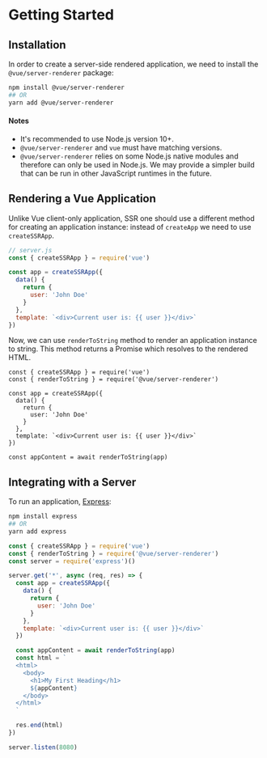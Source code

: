 # Getting Started

## Installation

In order to create a server-side rendered application, we need to install the `@vue/server-renderer` package:

```bash
npm install @vue/server-renderer
## OR
yarn add @vue/server-renderer
```

#### Notes

- It's recommended to use Node.js version 10+.
- `@vue/server-renderer` and `vue` must have matching versions.
- `@vue/server-renderer` relies on some Node.js native modules and therefore can only be used in Node.js. We may provide a simpler build that can be run in other JavaScript runtimes in the future.

## Rendering a Vue Application

Unlike Vue client-only application, SSR one should use a different method for creating an application instance: instead of `createApp` we need to use `createSSRApp`.

```js
// server.js
const { createSSRApp } = require('vue')

const app = createSSRApp({
  data() {
    return {
      user: 'John Doe'
    }
  },
  template: `<div>Current user is: {{ user }}</div>`
})
```

Now, we can use `renderToString` method to render an application instance to string. This method returns a Promise which resolves to the rendered HTML.

```js{2,13}
const { createSSRApp } = require('vue')
const { renderToString } = require('@vue/server-renderer')

const app = createSSRApp({
  data() {
    return {
      user: 'John Doe'
    }
  },
  template: `<div>Current user is: {{ user }}</div>`
})

const appContent = await renderToString(app)
```

## Integrating with a Server

To run an application, [Express](https://expressjs.com/):

```bash
npm install express
## OR
yarn add express
```

```js
const { createSSRApp } = require('vue')
const { renderToString } = require('@vue/server-renderer')
const server = require('express')()

server.get('*', async (req, res) => {
  const app = createSSRApp({
    data() {
      return {
        user: 'John Doe'
      }
    },
    template: `<div>Current user is: {{ user }}</div>`
  })

  const appContent = await renderToString(app)
  const html = `
  <html>
    <body>
      <h1>My First Heading</h1>
      ${appContent}
    </body>
  </html>
  `

  res.end(html)
})

server.listen(8080)
```
